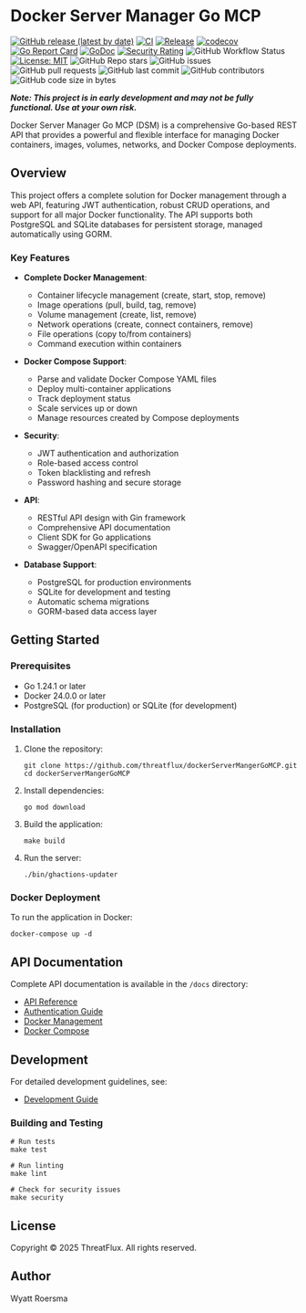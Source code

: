# Docker Server Manager Go MCP
[![GitHub release (latest by date)](https://img.shields.io/github/v/release/ThreatFlux/dockerServerMangerGoMCP)](https://github.com/ThreatFlux/dockerServerMangerGoMCP/releases)
[![CI](https://github.com/ThreatFlux/dockerServerMangerGoMCP/actions/workflows/ci.yml/badge.svg)](https://github.com/ThreatFlux/dockerServerMangerGoMCP/actions/workflows/ci.yml)
[![Release](https://github.com/ThreatFlux/dockerServerMangerGoMCP/actions/workflows/release.yml/badge.svg)](https://github.com/ThreatFlux/dockerServerMangerGoMCP/actions/workflows/release.yml)
[![codecov](https://codecov.io/gh/ThreatFlux/dockerServerMangerGoMCP/branch/main/graph/badge.svg)](https://codecov.io/gh/ThreatFlux/dockerServerMangerGoMCP)
[![Go Report Card](https://goreportcard.com/badge/github.com/ThreatFlux/dockerServerMangerGoMCP)](https://goreportcard.com/report/github.com/ThreatFlux/dockerServerMangerGoMCP)
[![GoDoc](https://godoc.org/github.com/ThreatFlux/dockerServerMangerGoMCP?status.svg)](https://godoc.org/github.com/ThreatFlux/dockerServerMangerGoMCP)
[![Security Rating](https://sonarcloud.io/api/project_badges/measure?project=ThreatFlux_dockerServerMangerGoMCP&metric=security_rating)](https://sonarcloud.io/summary/new_code?id=ThreatFlux_dockerServerMangerGoMCP)
![GitHub Workflow Status](https://img.shields.io/github/workflow/status/threatflux/dockerServerMangerGoMCP/CI)
[![License: MIT](https://img.shields.io/badge/License-MIT-yellow.svg)](https://opensource.org/licenses/MIT)
![GitHub Repo stars](https://img.shields.io/github/stars/threatflux/dockerServerMangerGoMCP?style=social)
![GitHub issues](https://img.shields.io/github/issues/threatflux/dockerServerMangerGoMCP)
![GitHub pull requests](https://img.shields.io/github/issues-pr/threatflux/dockerServerMangerGoMCP)
![GitHub last commit](https://img.shields.io/github/last-commit/threatflux/dockerServerMangerGoMCP)
![GitHub contributors](https://img.shields.io/github/contributors/threatflux/dockerServerMangerGoMCP)
![GitHub code size in bytes](https://img.shields.io/github/languages/code-size/threatflux/dockerServerMangerGoMCP)

***Note: This project is in early development and may not be fully functional. Use at your own risk.***

Docker Server Manager Go MCP (DSM) is a comprehensive Go-based REST API that provides a powerful and flexible interface for managing Docker containers, images, volumes, networks, and Docker Compose deployments.

## Overview

This project offers a complete solution for Docker management through a web API, featuring JWT authentication, robust CRUD operations, and support for all major Docker functionality. The API supports both PostgreSQL and SQLite databases for persistent storage, managed automatically using GORM.

### Key Features

- **Complete Docker Management**:
  - Container lifecycle management (create, start, stop, remove)
  - Image operations (pull, build, tag, remove)
  - Volume management (create, list, remove)
  - Network operations (create, connect containers, remove)
  - File operations (copy to/from containers)
  - Command execution within containers

- **Docker Compose Support**:
  - Parse and validate Docker Compose YAML files
  - Deploy multi-container applications
  - Track deployment status
  - Scale services up or down
  - Manage resources created by Compose deployments

- **Security**:
  - JWT authentication and authorization
  - Role-based access control
  - Token blacklisting and refresh
  - Password hashing and secure storage

- **API**:
  - RESTful API design with Gin framework
  - Comprehensive API documentation
  - Client SDK for Go applications
  - Swagger/OpenAPI specification

- **Database Support**:
  - PostgreSQL for production environments
  - SQLite for development and testing
  - Automatic schema migrations
  - GORM-based data access layer

## Getting Started

### Prerequisites

- Go 1.24.1 or later
- Docker 24.0.0 or later
- PostgreSQL (for production) or SQLite (for development)

### Installation

1. Clone the repository:
   ```
   git clone https://github.com/threatflux/dockerServerMangerGoMCP.git
   cd dockerServerMangerGoMCP
   ```

2. Install dependencies:
   ```
   go mod download
   ```

3. Build the application:
   ```
   make build
   ```

4. Run the server:
   ```
   ./bin/ghactions-updater
   ```

### Docker Deployment

To run the application in Docker:

```
docker-compose up -d
```

## API Documentation

Complete API documentation is available in the `/docs` directory:

- [API Reference](docs/API.md)
- [Authentication Guide](docs/AUTHENTICATION.md)
- [Docker Management](docs/DOCKER.md)
- [Docker Compose](docs/COMPOSE.md)

## Development

For detailed development guidelines, see:

- [Development Guide](docs/DEVELOPMENT.md)

### Building and Testing

```
# Run tests
make test

# Run linting
make lint

# Check for security issues
make security
```

## License

Copyright © 2025 ThreatFlux. All rights reserved.

## Author

Wyatt Roersma

